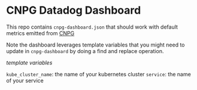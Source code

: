 # CNPG Datadog Dashboard

This repo contains `cnpg-dashboard.json` that should work with default metrics emitted from [CNPG](https://cloudnative-pg.io/documentation/1.20/monitoring/)

Note the dashboard leverages template variables that you might need to update in `cnpg-dashboard` by doing a find and replace operation.

_template variables_

`kube_cluster_name`: the name of your kubernetes cluster
`service`: the name of your service
